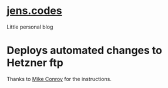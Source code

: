# [jens.codes](https://jens.codes)
Little personal blog

# Deploys automated changes to Hetzner ftp
Thanks to [Mike Conroy](https://mikeconroy.com/2020/04/automating-jekyll-deployments-github-actions/) for the instructions.